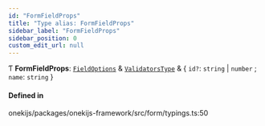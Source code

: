 ```yaml
---
id: "FormFieldProps"
title: "Type alias: FormFieldProps"
sidebar_label: "FormFieldProps"
sidebar_position: 0
custom_edit_url: null
---
```


Ƭ **FormFieldProps**: [`FieldOptions`](../interfaces/FieldOptions.md) & [`ValidatorsType`](ValidatorsType.md) & { `id?`: `string` \| `number` ; `name`: `string`  }

#### Defined in

onekijs/packages/onekijs-framework/src/form/typings.ts:50
